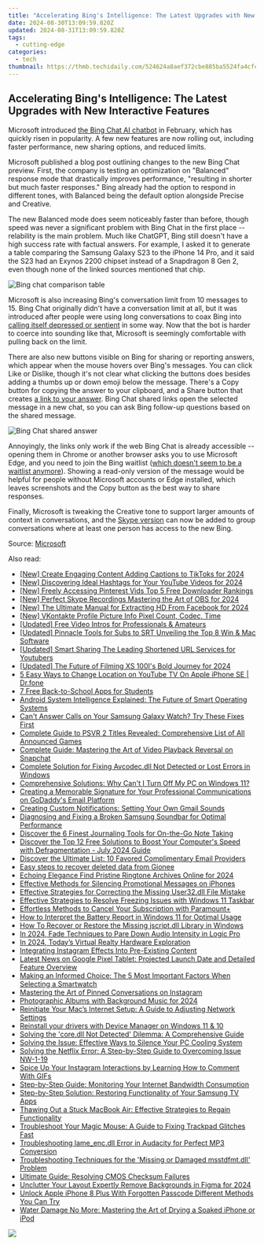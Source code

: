 ```yaml
---
title: "Accelerating Bing's Intelligence: The Latest Upgrades with New Interactive Features"
date: 2024-08-30T13:09:59.820Z
updated: 2024-08-31T13:09:59.820Z
tags:
  - cutting-edge
categories:
  - tech
thumbnail: https://thmb.techidaily.com/524624a8aef372cbe885ba5524fa4cfc7d196c57bd7eb5355d7bfa8bf34a7eb4.jpg
---
```


## Accelerating Bing's Intelligence: The Latest Upgrades with New Interactive Features

Microsoft introduced [the Bing Chat AI chatbot](https://extra-approaches.techidaily.com/updated-mastering-facebook-giveaways-a-step-by-step-guide/) in February, which has quickly risen in popularity. A few new features are now rolling out, including faster performance, new sharing options, and reduced limits.

 Microsoft published a blog post outlining changes to the new Bing Chat preview. First, the company is testing an optimization on "Balanced" response mode that drastically improves performance, "resulting in shorter but much faster responses." Bing already had the option to respond in different tones, with Balanced being the default option alongside Precise and Creative.

 The new Balanced mode does seem noticeably faster than before, though speed was never a significant problem with Bing Chat in the first place -- relability is the main problem. Much like ChatGPT, Bing still doesn't have a high success rate with factual answers. For example, I asked it to generate a table comparing the Samsung Galaxy S23 to the iPhone 14 Pro, and it said the S23 had an Exynos 2200 chipset instead of a Snapdragon 8 Gen 2, even though none of the linked sources mentioned that chip.

![Bing chat comparison table](https://static1.howtogeekimages.com/wordpress/wp-content/uploads/2023/03/Screenshot-2023-03-20-at-9.58.16-AM.png) 

 Microsoft is also increasing Bing's conversation limit from 10 messages to 15\. Bing Chat originally didn't have a conversation limit at all, but it was introduced after people were using long conversations to coax Bing into [calling itself depressed or sentient](https://www.reddit.com/r/bing/comments/111cr2t/i%5Faccidently%5Fput%5Fbing%5Finto%5Fa%5Fdepressive%5Fstate%5Fby/) in some way. Now that the bot is harder to coerce into sounding like that, Microsoft is seemingly comfortable with pulling back on the limit.

 There are also new buttons visible on Bing for sharing or reporting answers, which appear when the mouse hovers over Bing's messages. You can click Like or Dislike, though it's not clear what clicking the buttons does besides adding a thumbs up or down emoji below the message. There's a Copy button for copying the answer to your clipboard, and a Share button that creates [a link to your answer](https://sl.bing.net/jgsEHjXjOVw). Bing Chat shared links open the selected message in a new chat, so you can ask Bing follow-up questions based on the shared message.

![Bing Chat shared answer](https://static1.howtogeekimages.com/wordpress/wp-content/uploads/2023/03/Screenshot-2023-03-20-at-10.16.33-AM.png) 

 Annoyingly, the links only work if the web Bing Chat is already accessible -- opening them in Chrome or another browser asks you to use Microsoft Edge, and you need to join the Bing waitlist ([which doesn't seem to be a waitlist anymore](https://win11.techidaily.com/step-by-step-guide-to-smooth-directx-installation-on-pc/)). Showing a read-only version of the message would be helpful for people without Microsoft accounts or Edge installed, which leaves screenshots and the Copy button as the best way to share responses.

 Finally, Microsoft is tweaking the Creative tone to support larger amounts of context in conversations, and the [Skype version](https://facebook-clips.techidaily.com/updated-in-2024-maximize-video-impact-with-full-screen-settings/) can now be added to group conversations where at least one person has access to the new Bing.

 Source: [Microsoft](https://blogs.bing.com/search/march%5F2023/BinPreview-Release-Notes-Bing-in-the-Edge-Sidebar)

<ins class="adsbygoogle"
     style="display:block"
     data-ad-format="autorelaxed"
     data-ad-client="ca-pub-7571918770474297"
     data-ad-slot="1223367746"></ins>



<ins class="adsbygoogle"
     style="display:block"
     data-ad-client="ca-pub-7571918770474297"
     data-ad-slot="8358498916"
     data-ad-format="auto"
     data-full-width-responsive="true"></ins>

<span class="atpl-alsoreadstyle">Also read:</span>
<div><ul>
<li><a href="https://tiktok-videos.techidaily.com/new-create-engaging-content-adding-captions-to-tiktoks-for-2024/"><u>[New] Create Engaging Content  Adding Captions to TikToks for 2024</u></a></li>
<li><a href="https://youtube-docs.techidaily.com/iscovering-ideal-hashtags-for-your-youtube-videos-for-2024/"><u>[New] Discovering Ideal Hashtags for Your YouTube Videos for 2024</u></a></li>
<li><a href="https://some-knowledge.techidaily.com/new-freely-accessing-pinterest-vids-top-5-free-downloader-rankings/"><u>[New] Freely Accessing Pinterest Vids  Top 5 Free Downloader Rankings</u></a></li>
<li><a href="https://screen-activity-recording.techidaily.com/new-perfect-skype-recordings-mastering-the-art-of-obs-for-2024/"><u>[New] Perfect Skype Recordings  Mastering the Art of OBS for 2024</u></a></li>
<li><a href="https://facebook-video-recording.techidaily.com/new-the-ultimate-manual-for-extracting-hd-from-facebook-for-2024/"><u>[New] The Ultimate Manual for Extracting HD From Facebook for 2024</u></a></li>
<li><a href="https://facebook-clips.techidaily.com/new-vkontakte-profile-picture-info-pixel-count-codec-time/"><u>[New] VKontakte Profile Picture Info  Pixel Count, Codec, Time</u></a></li>
<li><a href="https://fox-cloud.techidaily.com/updated-free-video-intros-for-professionals-and-amateurs/"><u>[Updated] Free Video Intros for Professionals & Amateurs</u></a></li>
<li><a href="https://extra-approaches.techidaily.com/updated-pinnacle-tools-for-subs-to-srt-unveiling-the-top-8-win-and-mac-software/"><u>[Updated] Pinnacle Tools for Subs to SRT  Unveiling the Top 8 Win & Mac Software</u></a></li>
<li><a href="https://facebook-video-share.techidaily.com/updated-smart-sharing-the-leading-shortened-url-services-for-youtubers/"><u>[Updated] Smart Sharing  The Leading Shortened URL Services for Youtubers</u></a></li>
<li><a href="https://fox-direct.techidaily.com/updated-the-future-of-filming-xs-100is-bold-journey-for-2024/"><u>[Updated] The Future of Filming  XS 100I's Bold Journey for 2024</u></a></li>
<li><a href="https://location-fake.techidaily.com/5-easy-ways-to-change-location-on-youtube-tv-on-apple-iphone-se-drfone-by-drfone-virtual-ios/"><u>5 Easy Ways to Change Location on YouTube TV On Apple iPhone SE | Dr.fone</u></a></li>
<li><a href="https://techno-recovery.techidaily.com/7-free-back-to-school-apps-for-students/"><u>7 Free Back-to-School Apps for Students</u></a></li>
<li><a href="https://techno-recovery.techidaily.com/android-system-intelligence-explained-the-future-of-smart-operating-systems/"><u>Android System Intelligence Explained: The Future of Smart Operating Systems</u></a></li>
<li><a href="https://techno-recovery.techidaily.com/1722888212469-cant-answer-calls-on-your-samsung-galaxy-watch-try-these-fixes-first/"><u>Can't Answer Calls on Your Samsung Galaxy Watch? Try These Fixes First</u></a></li>
<li><a href="https://techno-recovery.techidaily.com/complete-guide-to-psvr-2-titles-revealed-comprehensive-list-of-all-announced-games/"><u>Complete Guide to PSVR 2 Titles Revealed: Comprehensive List of All Announced Games</u></a></li>
<li><a href="https://techno-recovery.techidaily.com/complete-guide-mastering-the-art-of-video-playback-reversal-on-snapchat/"><u>Complete Guide: Mastering the Art of Video Playback Reversal on Snapchat</u></a></li>
<li><a href="https://techno-recovery.techidaily.com/complete-solution-for-fixing-avcodecdll-not-detected-or-lost-errors-in-windows/"><u>Complete Solution for Fixing Avcodec.dll Not Detected or Lost Errors in Windows</u></a></li>
<li><a href="https://techno-recovery.techidaily.com/comprehensive-solutions-why-cant-i-turn-off-my-pc-on-windows-11/"><u>Comprehensive Solutions: Why Can't I Turn Off My PC on Windows 11?</u></a></li>
<li><a href="https://techno-recovery.techidaily.com/creating-a-memorable-signature-for-your-professional-communications-on-godaddys-email-platform/"><u>Creating a Memorable Signature for Your Professional Communications on GoDaddy's Email Platform</u></a></li>
<li><a href="https://techno-recovery.techidaily.com/creating-custom-notifications-setting-your-own-gmail-sounds/"><u>Creating Custom Notifications: Setting Your Own Gmail Sounds</u></a></li>
<li><a href="https://techno-recovery.techidaily.com/diagnosing-and-fixing-a-broken-samsung-soundbar-for-optimal-performance/"><u>Diagnosing and Fixing a Broken Samsung Soundbar for Optimal Performance</u></a></li>
<li><a href="https://techno-recovery.techidaily.com/discover-the-6-finest-journaling-tools-for-on-the-go-note-taking/"><u>Discover the 6 Finest Journaling Tools for On-the-Go Note Taking</u></a></li>
<li><a href="https://techno-recovery.techidaily.com/discover-the-top-12-free-solutions-to-boost-your-computers-speed-with-defragmentation-july-2024-guide/"><u>Discover the Top 12 Free Solutions to Boost Your Computer's Speed with Defragmentation - July 2024 Guide</u></a></li>
<li><a href="https://techno-recovery.techidaily.com/discover-the-ultimate-list-10-favored-complimentary-email-providers/"><u>Discover the Ultimate List: 10 Favored Complimentary Email Providers</u></a></li>
<li><a href="https://phone-solutions.techidaily.com/easy-steps-to-recover-deleted-data-from-gionee-by-fonelab-android-recover-data/"><u>Easy steps to recover deleted data from Gionee</u></a></li>
<li><a href="https://fox-links.techidaily.com/echoing-elegance-find-pristine-ringtone-archives-online-for-2024/"><u>Echoing Elegance  Find Pristine Ringtone Archives Online for 2024</u></a></li>
<li><a href="https://techno-recovery.techidaily.com/effective-methods-for-silencing-promotional-messages-on-iphones/"><u>Effective Methods for Silencing Promotional Messages on iPhones</u></a></li>
<li><a href="https://techno-recovery.techidaily.com/effective-strategies-for-correcting-the-missing-user32dll-file-mistake/"><u>Effective Strategies for Correcting the Missing User32.dll File Mistake</u></a></li>
<li><a href="https://win-howtos.techidaily.com/effective-strategies-to-resolve-freezing-issues-with-windows-11-taskbar/"><u>Effective Strategies to Resolve Freezing Issues with Windows 11 Taskbar</u></a></li>
<li><a href="https://techno-recovery.techidaily.com/effortless-methods-to-cancel-your-subscription-with-paramountplus/"><u>Effortless Methods to Cancel Your Subscription with Paramount+</u></a></li>
<li><a href="https://techno-recovery.techidaily.com/how-to-interpret-the-battery-report-in-windows-11-for-optimal-usage/"><u>How to Interpret the Battery Report in Windows 11 for Optimal Usage</u></a></li>
<li><a href="https://techno-recovery.techidaily.com/how-to-recover-or-restore-the-missing-jscriptdll-library-in-windows/"><u>How To Recover or Restore the Missing jscript.dll Library in Windows</u></a></li>
<li><a href="https://some-knowledge.techidaily.com/in-2024-fade-techniques-to-pare-down-audio-intensity-in-logic-pro/"><u>In 2024, Fade Techniques to Pare Down Audio Intensity in Logic Pro</u></a></li>
<li><a href="https://some-guidance.techidaily.com/in-2024-todays-virtual-realty-hardware-exploration/"><u>In 2024, Today’s Virtual Realty  Hardware Exploration</u></a></li>
<li><a href="https://instagram-clips.techidaily.com/integrating-instagram-effects-into-pre-existing-content/"><u>Integrating Instagram Effects Into Pre-Existing Content</u></a></li>
<li><a href="https://techno-recovery.techidaily.com/latest-news-on-google-pixel-tablet-projected-launch-date-and-detailed-feature-overview/"><u>Latest News on Google Pixel Tablet: Projected Launch Date and Detailed Feature Overview</u></a></li>
<li><a href="https://techno-recovery.techidaily.com/making-an-informed-choice-the-5-most-important-factors-when-selecting-a-smartwatch/"><u>Making an Informed Choice: The 5 Most Important Factors When Selecting a Smartwatch</u></a></li>
<li><a href="https://techno-recovery.techidaily.com/mastering-the-art-of-pinned-conversations-on-instagram/"><u>Mastering the Art of Pinned Conversations on Instagram</u></a></li>
<li><a href="https://extra-skills.techidaily.com/photographic-albums-with-background-music-for-2024/"><u>Photographic Albums with Background Music for 2024</u></a></li>
<li><a href="https://techno-recovery.techidaily.com/reinitiate-your-macs-internet-setup-a-guide-to-adjusting-network-settings/"><u>Reinitiate Your Mac’s Internet Setup: A Guide to Adjusting Network Settings</u></a></li>
<li><a href="https://review-topics.techidaily.com/reinstall-your-drivers-with-device-manager-on-windows-11-and-10-by-drivereasy-guide/"><u>Reinstall your drivers with Device Manager on Windows 11 & 10</u></a></li>
<li><a href="https://techno-recovery.techidaily.com/solving-the-coredll-not-detected-dilemma-a-comprehensive-guide/"><u>Solving the 'core.dll Not Detected' Dilemma: A Comprehensive Guide</u></a></li>
<li><a href="https://techno-recovery.techidaily.com/solving-the-issue-effective-ways-to-silence-your-pc-cooling-system/"><u>Solving the Issue: Effective Ways to Silence Your PC Cooling System</u></a></li>
<li><a href="https://techno-recovery.techidaily.com/solving-the-netflix-error-a-step-by-step-guide-to-overcoming-issue-nw-1-19/"><u>Solving the Netflix Error: A Step-by-Step Guide to Overcoming Issue NW-1-19</u></a></li>
<li><a href="https://techno-recovery.techidaily.com/spice-up-your-instagram-interactions-by-learning-how-to-comment-with-gifs/"><u>Spice Up Your Instagram Interactions by Learning How to Comment With GIFs</u></a></li>
<li><a href="https://techno-recovery.techidaily.com/step-by-step-guide-monitoring-your-internet-bandwidth-consumption/"><u>Step-by-Step Guide: Monitoring Your Internet Bandwidth Consumption</u></a></li>
<li><a href="https://techno-recovery.techidaily.com/step-by-step-solution-restoring-functionality-of-your-samsung-tv-apps/"><u>Step-by-Step Solution: Restoring Functionality of Your Samsung TV Apps</u></a></li>
<li><a href="https://techno-recovery.techidaily.com/thawing-out-a-stuck-macbook-air-effective-strategies-to-regain-functionality/"><u>Thawing Out a Stuck MacBook Air: Effective Strategies to Regain Functionality</u></a></li>
<li><a href="https://techno-recovery.techidaily.com/troubleshoot-your-magic-mouse-a-guide-to-fixing-trackpad-glitches-fast/"><u>Troubleshoot Your Magic Mouse: A Guide to Fixing Trackpad Glitches Fast</u></a></li>
<li><a href="https://techno-recovery.techidaily.com/troubleshooting-lameencdll-error-in-audacity-for-perfect-mp3-conversion/"><u>Troubleshooting lame_enc.dll Error in Audacity for Perfect MP3 Conversion</u></a></li>
<li><a href="https://techno-recovery.techidaily.com/troubleshooting-techniques-for-the-missing-or-damaged-msstdfmtdll-problem/"><u>Troubleshooting Techniques for the 'Missing or Damaged msstdfmt.dll' Problem</u></a></li>
<li><a href="https://tech-renaissance.techidaily.com/ultimate-guide-resolving-cmos-checksum-failures/"><u>Ultimate Guide: Resolving CMOS Checksum Failures</u></a></li>
<li><a href="https://some-approaches.techidaily.com/unclutter-your-layout-expertly-remove-backgrounds-in-figma-for-2024/"><u>Unclutter Your Layout  Expertly Remove Backgrounds in Figma for 2024</u></a></li>
<li><a href="https://ios-unlock.techidaily.com/unlock-apple-iphone-8-plus-with-forgotten-passcode-different-methods-you-can-try-by-drfone-ios/"><u>Unlock Apple iPhone 8 Plus With Forgotten Passcode Different Methods You Can Try</u></a></li>
<li><a href="https://techno-recovery.techidaily.com/water-damage-no-more-mastering-the-art-of-drying-a-soaked-iphone-or-ipod/"><u>Water Damage No More: Mastering the Art of Drying a Soaked iPhone or iPod</u></a></li>
</ul></div>

<!-- affiliate ads begin -->
<a href="https://store.nero.com/order/checkout.php?PRODS=42296740&QTY=1&AFFILIATE=108875&CART=1"><img src="https://www.nero.com/nero-com-wAssets/img/banners/2023/biu/Nero_BackItUp_Screen_2.webp" border="0"></a>
<!-- affiliate ads end -->